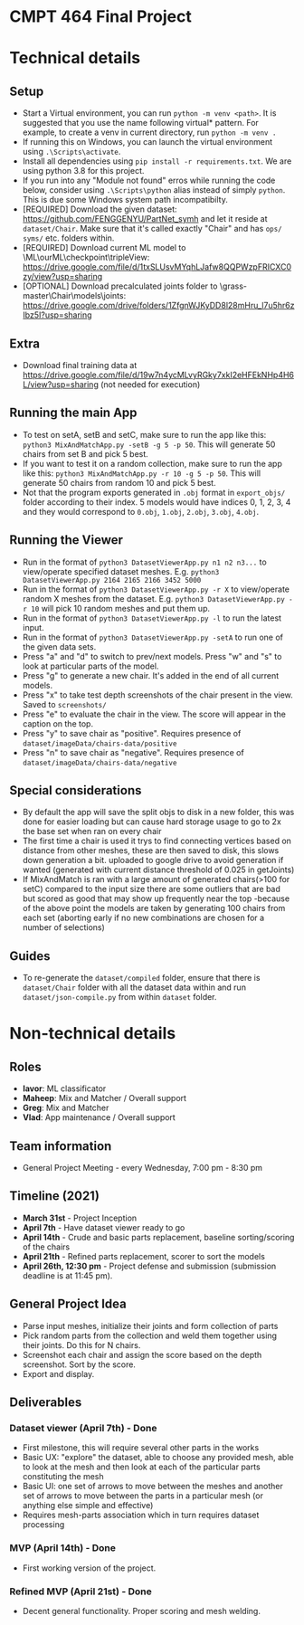 # CMPT 464 Final Project

# Technical details

## Setup
- Start a Virtual environment, you can run `python -m venv <path>`. It is suggested that you use the name following virtual* pattern.
For example, to create a venv in current directory, run `python -m venv .`
- If running this on Windows, you can launch the virtual environment using `.\Scripts\activate`.
- Install all dependencies using `pip install -r requirements.txt`. We are using python 3.8 for this project.
- If you run into any "Module not found" erros while running the code below, consider using `.\Scripts\python` alias instead of simply `python`. This is due some Windows system path incompatibilty.  
- [REQUIRED] Download the given dataset: https://github.com/FENGGENYU/PartNet_symh and let it reside at `dataset/Chair`. Make sure that it's called exactly "Chair" and has `ops/ syms/` etc. folders within.
- [REQUIRED] Download current ML model to \ML\ourML\checkpoint\tripleView: https://drive.google.com/file/d/1txSLUsvMYqhLJafw8QQPWzpFRICXC0zy/view?usp=sharing
- [OPTIONAL] Download precalculated joints folder to \grass-master\Chair\models\joints: https://drive.google.com/drive/folders/1ZfgnWJKyDD8l28mHru_l7u5hr6zIbz5I?usp=sharing

## Extra
- Download final training data at https://drive.google.com/file/d/19w7n4ycMLvyRGky7xkI2eHFEkNHp4H6L/view?usp=sharing (not needed for execution)

## Running the main App
- To test on setA, setB and setC, make sure to run the app like this: `python3 MixAndMatchApp.py -setB -g 5 -p 50`. This will generate 50 chairs from set B and pick 5 best.
- If you want to test it on a random collection, make sure to run the app like this: `python3 MixAndMatchApp.py -r 10 -g 5 -p 50`. This will generate 50 chairs from random 10 and pick 5 best.
- Not that the program exports generated in `.obj` format in `export_objs/` folder according to their index. 5 models would have indices 0, 1, 2, 3, 4 and they would correspond to `0.obj`, `1.obj`, `2.obj`, `3.obj`, `4.obj`.

## Running the Viewer
- Run in the format of `python3 DatasetViewerApp.py n1 n2 n3...` to view/operate specified dataset meshes. E.g. `python3 DatasetViewerApp.py 2164 2165 2166 3452 5000`
- Run in the format of `python3 DatasetViewerApp.py -r X` to view/operate random X meshes from the dataset. E.g. `python3 DatasetViewerApp.py -r 10` will pick 10 random meshes and put them up.
- Run in the format of `python3 DatasetViewerApp.py -l` to run the latest input.
- Run in the format of `python3 DatasetViewerApp.py -setA` to run one of the given data sets.
- Press "a" and "d" to switch to prev/next models. Press "w" and "s" to look at particular parts of the model.
- Press "g" to generate a new chair. It's added in the end of all current models.
- Press "x" to take test depth screenshots of the chair present in the view. Saved to `screenshots/`
- Press "e" to evaluate the chair in the view. The score will appear in the caption on the top.
- Press "y" to save chair as "positive". Requires presence of `dataset/imageData/chairs-data/positive`
- Press "n" to save chair as "negative". Requires presence of `dataset/imageData/chairs-data/negative`

## Special considerations
- By default the app will save the split objs to disk in a new folder, this was done for easier loading but can cause hard storage usage to go to 2x the base set when ran on every chair
- The first time a chair is used it trys to find connecting vertices based on distance from other meshes, these are then saved to disk, this slows down generation a bit. uploaded to google drive to avoid generation if wanted (generated with current distance threshold of 0.025 in getJoints)
- If MixAndMatch is ran with a large amount of generated chairs(>100 for setC) compared to the input size there are some outliers that are bad but scored as good that may show up frequently near the top
-because of the above point the models are taken by generating 100 chairs from each set (aborting early if no new combinations are chosen for a number of selections)

## Guides

- To re-generate the `dataset/compiled` folder, ensure that there is `dataset/Chair` folder with all the dataset data within and run `dataset/json-compile.py` from within `dataset` folder.

# Non-technical details

## Roles

- **Iavor**: ML classificator
- **Maheep**: Mix and Matcher / Overall support
- **Greg**: Mix and Matcher
- **Vlad**: App maintenance / Overall support

## Team information

- General Project Meeting - every Wednesday, 7:00 pm - 8:30 pm

## Timeline (2021)

- **March 31st** - Project Inception
- **April 7th** - Have dataset viewer ready to go
- **April 14th** - Crude and basic parts replacement, baseline sorting/scoring of the chairs
- **April 21th** - Refined parts replacement, scorer to sort the models
- **April 26th, 12:30 pm** - Project defense and submission (submission deadline is at 11:45 pm).

## General Project Idea

- Parse input meshes, initialize their joints and form collection of parts
- Pick random parts from the collection and weld them together using their joints. Do this for N chairs.
- Screenshot each chair and assign the score based on the depth screenshot. Sort by the score.
- Export and display.

## Deliverables

### Dataset viewer (April 7th) - Done

- First milestone, this will require several other parts in the works
- Basic UX: "explore" the dataset, able to choose any provided mesh, able to look at the mesh and then look at each of the particular parts constituting the mesh
- Basic UI: one set of arrows to move between the meshes and another set of arrows to move between the parts in a particular mesh (or anything else simple and effective)
- Requires mesh-parts association which in turn requires dataset processing

### MVP (April 14th) - Done

- First working version of the project.

### Refined MVP (April 21st) - Done

- Decent general functionality. Proper scoring and mesh welding.
